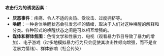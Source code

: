 **攻击行为的诱发因素**：

- **厌恶事件**：疼痛、令人不适的炎热、受攻击、过度拥挤等。
- **唤醒**：一种身体唤醒状态会引发怎样的情绪，取决于人们对这种唤醒的解释和分类。各种形式的唤醒状态之间是可以相互增强的。
- **媒体和群体氛围**：色情文学和性暴力、电视（观看暴力节目导致了暴力的增加）、电子游戏（过多地模拟暴力行为只会促使其攻击性倾向增强，而不是宣泄暴力情绪）、群体影响（社会传染）

